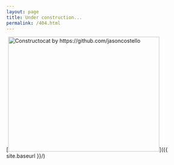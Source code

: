 ```yaml
---
layout: page
title: Under construction...
permalink: /404.html
---
```


[<img src="{{ site.baseurl }}/images/404.png" height="305" width="300" alt="Constructocat by https://github.com/jasoncostello" style="width: 400px;"/>]({{ site.baseurl }}/)
